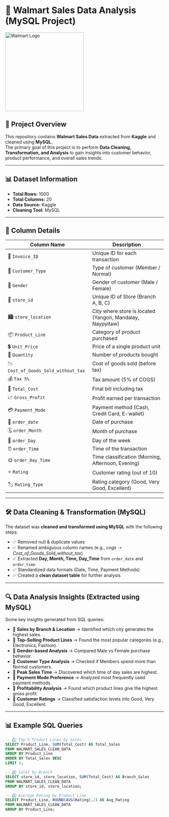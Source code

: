 # 🛒 Walmart Sales Data Analysis (MySQL Project)

<img src="https://1000logos.net/wp-content/uploads/2017/05/Walmart-logo.png" alt="Walmart Logo" width="250"/>


## 📌 Project Overview
This repository contains **Walmart Sales Data** extracted from **Kaggle** and cleaned using **MySQL**.  
The primary goal of this project is to perform **Data Cleaning, Transformation, and Analysis** to gain insights into customer behavior, product performance, and overall sales trends.

---

## 📊 Dataset Information

- **Total Rows:** 1000  
- **Total Columns:** 20  
- **Data Source:** Kaggle  
- **Cleaning Tool:** MySQL  

---

## 📂 Column Details

| Column Name | Description |
|-------------|-------------|
| 🧾 `Invoice_ID` | Unique ID for each transaction |
| 👥 `Customer_Type` | Type of customer (Member / Normal) |
| 🚻 `Gender` | Gender of customer (Male / Female) |
| 🏬 `store_id` | Unique ID of Store (Branch A, B, C) |
| 🏙️ `store_location` | City where store is located (Yangon, Mandalay, Naypyitaw) |
| 📦 `Product_Line` | Category of product purchased |
| 💲 `Unit_Price` | Price of a single product unit |
| 🔢 `Quantity` | Number of products bought |
| 📉 `Cost_of_Goods_Sold_without_tax` | Cost of goods sold (before tax) |
| 💰 `Tax 5%` | Tax amount (5% of COGS) |
| 🧾 `Total_Cost` | Final bill including tax |
| 📈 `Gross_Profit` | Profit earned per transaction |
| 💳 `Payment_Mode` | Payment method (Cash, Credit Card, E-wallet) |
| 📅 `order_date` | Date of purchase |
| 🗓️ `order_Month` | Month of purchase |
| 📆 `order_Day` | Day of the week |
| ⏰ `order_Time` | Time of the transaction |
| 🌞 `order_Day_Time` | Time classification (Morning, Afternoon, Evening) |
| ⭐ `Rating` | Customer rating (out of 10) |
| 🏷️ `Rating_Type` | Rating category (Good, Very Good, Excellent) |

---

## 🛠️ Data Cleaning & Transformation (MySQL)

The dataset was **cleaned and transformed using MySQL** with the following steps:

- ✅ Removed null & duplicate values  
- ✅ Renamed ambiguous column names (e.g., *cogs ➝ Cost_of_Goods_Sold_without_tax*)  
- ✅ Extracted **Day, Month, Time, Day_Time** from `order_date` and `order_time`  
- ✅ Standardized data formats (Date, Time, Payment Methods)  
- ✅ Created a **clean dataset table** for further analysis  

---

## 🔍 Data Analysis Insights (Extracted using MySQL)

Some key insights generated from SQL queries:

- 📌 **Sales by Branch & Location** → Identified which city generates the highest sales.  
- 📌 **Top-Selling Product Lines** → Found the most popular categories (e.g., Electronics, Fashion).  
- 📌 **Gender-based Analysis** → Compared Male vs Female purchase behavior.  
- 📌 **Customer Type Analysis** → Checked if Members spend more than Normal customers.  
- 📌 **Peak Sales Time** → Discovered which time of day sales are highest.  
- 📌 **Payment Mode Preference** → Analyzed most frequently used payment methods.  
- 📌 **Profitability Analysis** → Found which product lines give the highest gross profit.  
- 📌 **Customer Ratings** → Classified satisfaction levels into Good, Very Good, Excellent.  

---

## 📊 Example SQL Queries

```sql
-- 1️⃣ Top 5 Product Lines by Sales
SELECT Product_Line, SUM(Total_Cost) AS Total_Sales
FROM WALMART_SALES_CLEAN_DATA
GROUP BY Product_Line
ORDER BY Total_Sales DESC
LIMIT 5;

-- 2️⃣ Sales by Branch
SELECT store_id, store_location, SUM(Total_Cost) AS Branch_Sales
FROM WALMART_SALES_CLEAN_DATA
GROUP BY store_id, store_location;

-- 3️⃣ Average Rating by Product Line
SELECT Product_Line, ROUND(AVG(Rating),2) AS Avg_Rating
FROM WALMART_SALES_CLEAN_DATA
GROUP BY Product_Line;
